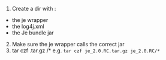 1. Create a dir with :
  * the je wrapper
  * the log4j.xml
  * the Je bundle jar
  
2. Make sure the je wrapper calls the correct jar 
3. tar czf <tarname>.tar.gz <dirname>/* 
  e.g. 
  `tar czf je_2.0.RC.tar.gz je_2.0.RC/*`